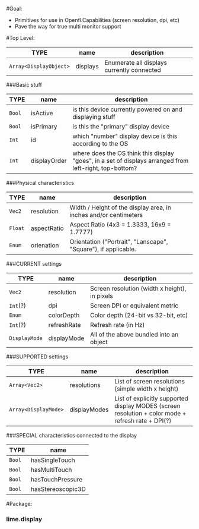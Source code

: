 #Goal:

* Primitives for use in Openfl.Capabilities (screen resolution, dpi, etc)
* Pave the way for true multi monitor support

#Top Level:

 | TYPE   | name            | description |
 |--------|-----------------|-------------|
 |`Array<DisplayObject>`| displays | Enumerate all displays currently connected|
 
  ###Basic stuff
  
  | TYPE   | name            | description |
  |--------|-----------------|-------------|
  | `Bool` | isActive        | is this device currently powered on and displaying stuff |
  | `Bool` | isPrimary       | is this the "primary" display device |
  | `Int`  | id              | which "number" display device is this according to the OS |
  | `Int`  | displayOrder    | where does the OS think this display "goes", in a set of displays arranged from left-right, top-bottom? |
  

  ###Physical characteristics
  
  | TYPE   | name            | description |
  |--------|-----------------|-------------|
  | `Vec2` | resolution  | Width / Height of the display area, in inches and/or centimeters |
  | `Float`| aspectRatio | Aspect Ratio (4x3 = 1.3333, 16x9 = 1.7777) |
  | `Enum` | orienation  | Orientation ("Portrait", "Lanscape", "Square"), if applicable. |
  
  ###CURRENT settings
  
  | TYPE   | name            | description |
  |--------|-----------------|-------------|
  | `Vec2`   | resolution  | Screen resolution (width x height), in pixels |
  | `Int`(?) | dpi         | Screen DPI or equivalent metric |
  | `Enum`   | colorDepth  | Color depth (24-bit vs 32-bit, etc) |
  | `Int`(?) | refreshRate | Refresh rate (in Hz) |
  | `DisplayMode` | displayMode | All of the above bundled into an object |
  
  ###SUPPORTED settings
  
  | TYPE   | name            | description |
  |--------|-----------------|-------------|
  | `Array<Vec2>` | resolutions | List of screen resolutions (simple width x height) |
  | `Array<DisplayMode>` | displayModes | List of explicitly supported display MODES (screen resolution + color mode + refresh rate + DPI(?)
  
  ###SPECIAL characteristics connected to the display
  
  | TYPE   | name            |
  |--------|-----------------|
  | `Bool` | hasSingleTouch    |
  | `Bool` | hasMultiTouch     |
  | `Bool` | hasTouchPressure  |
  | `Bool` | hasStereoscopic3D |

#Package:

### lime.display


